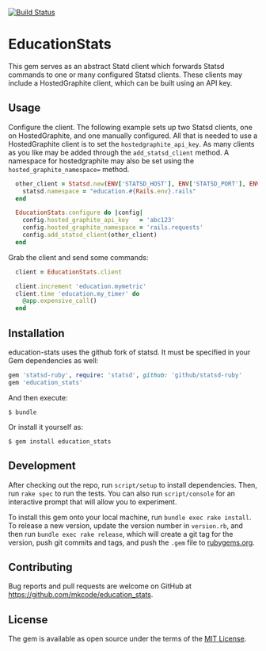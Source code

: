 [![Build Status](https://travis-ci.org/mkcode/education_stats.svg?branch=master)](https://travis-ci.org/mkcode/education_stats)

# EducationStats

This gem serves as an abstract Statd client which forwards Statsd commands to
one or many configured Statsd clients. These clients may include a
HostedGraphite client, which can be built using an API key.

## Usage

Configure the client. The following example sets up two Statsd clients, one on
HostedGraphite, and one manually configured. All that is needed to use a
HostedGraphite client is to set the `hostedgraphite_api_key`. As many clients as
you like may be added through the `add_statsd_client` method. A namespace for
hostedgraphite may also be set using the `hosted_graphite_namespace=` method.

```ruby
  other_client = Statsd.new(ENV['STATSD_HOST'], ENV['STATSD_PORT'], ENV['STATSD_KEY']).tap do |statsd|
    statsd.namespace = "education.#{Rails.env}.rails"
  end

  EducationStats.configure do |config|
    config.hosted_graphite_api_key   = 'abc123'
    config.hosted_graphite_namespace = 'rails.requests'
    config.add_statsd_client(other_client)
  end
```

Grab the client and send some commands:

```ruby
  client = EducationStats.client

  client.increment 'education.mymetric'
  client.time 'education.my_timer' do
    @app.expensive_call()
  end
```

## Installation

education-stats uses the github fork of statsd. It must be specified in your Gem
dependencies as well:

```ruby
gem 'statsd-ruby', require: 'statsd', github: 'github/statsd-ruby'
gem 'education_stats'
```

And then execute:

    $ bundle

Or install it yourself as:

    $ gem install education_stats

## Development

After checking out the repo, run `script/setup` to install dependencies. Then, run `rake spec` to run the tests. You can also run `script/console` for an interactive prompt that will allow you to experiment.

To install this gem onto your local machine, run `bundle exec rake install`. To release a new version, update the version number in `version.rb`, and then run `bundle exec rake release`, which will create a git tag for the version, push git commits and tags, and push the `.gem` file to [rubygems.org](https://rubygems.org).

## Contributing

Bug reports and pull requests are welcome on GitHub at https://github.com/mkcode/education_stats.


## License

The gem is available as open source under the terms of the [MIT License](http://opensource.org/licenses/MIT).

